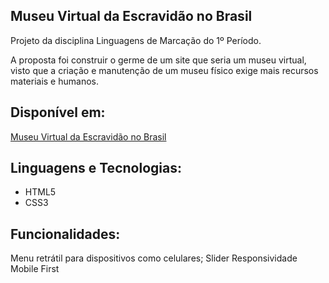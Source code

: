 ## Museu Virtual da Escravidão no Brasil


Projeto da disciplina Linguagens de Marcação do 1º Período.

A proposta foi construir o germe de um site que seria um museu virtual, visto que a criação e manutenção de um museu físico exige mais recursos materiais e humanos.


## Disponível em:


[Museu Virtual da Escravidão no Brasil](https://andersonli34.github.io/escravidaonobrasil/)


## Linguagens e Tecnologias:


* HTML5
* CSS3

## Funcionalidades:


Menu retrátil para dispositivos como celulares;
Slider
Responsividade
Mobile First
